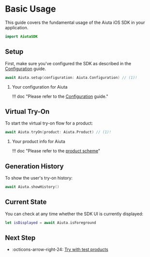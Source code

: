 # Basic Usage

This guide covers the fundamental usage of the Aiuta iOS SDK in your application.

```swift
import AiutaSDK
```

## Setup

First, make sure you've configured the SDK as described in the [Configuration](configuration.md) guide.

```swift
await Aiuta.setup(configuration: Aiuta.Configuration) // (1)!
```

1. Your configuration for Aiuta

    !!! doc "Please refer to the [Configuration](configuration.md) guide."

## Virtual Try-On

To start the virtual try-on flow for a product:

```swift
await Aiuta.tryOn(product: Aiuta.Product) // (1)!
```

1. Your product info for Aiuta

    !!! doc "Please refer to the [product scheme](/sdk/developer/product.md)"


## Generation History

To show the user's try-on history:

```swift
await Aiuta.showHistory()
```

## Current State

You can check at any time whether the SDK UI is currently displayed:

```swift
let isDisplayed = await Aiuta.isForeground
```

## Next Step

<div class="grid cards" markdown>

- :octicons-arrow-right-24: [Try with test products](/sdk/ios/quick-test.md)

</div>
